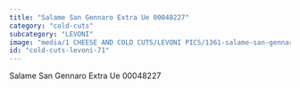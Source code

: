```yaml
---
title: "Salame San Gennaro Extra Ue 00048227"
category: "cold-cuts"
subcategory: "LEVONI"
image: "media/1 CHEESE AND COLD CUTS/LEVONI PICS/1361-salame-san-gennaro-extra-ue-00048227.jpg"
id: "cold-cuts-levoni-71"
---
```


Salame San Gennaro Extra Ue 00048227
